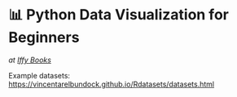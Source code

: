 # 📊 Python Data Visualization for Beginners

*at [Iffy Books](https://iffybooks.net)*

Example datasets:
https://vincentarelbundock.github.io/Rdatasets/datasets.html